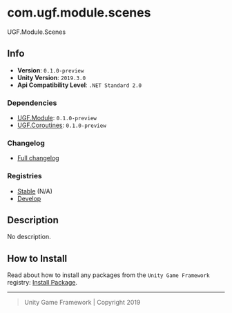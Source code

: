# com.ugf.module.scenes

UGF.Module.Scenes

## Info

- **Version**: `0.1.0-preview`
- **Unity Version**: `2019.3.0`
- **Api Compatibility Level**: `.NET Standard 2.0`

### Dependencies

- [UGF.Module](https://github.com/unity-game-framework/ugf-module): `0.1.0-preview`
- [UGF.Coroutines](https://github.com/unity-game-framework/ugf-coroutines): `0.1.0-preview`

### Changelog

- [Full changelog][1]

### Registries

- [Stable][2] (N/A)
- [Develop][3]

## Description

No description.

## How to Install

Read about how to install any packages from the `Unity Game Framework` registry: [Install Package][4].

---
> Unity Game Framework | Copyright 2019

[1]: changelog.md
[2]: https://bintray.com/unity-game-framework/stable/com.ugf.module.scenes
[3]: https://bintray.com/unity-game-framework/dev/com.ugf.module.scenes
[4]: https://github.com/unity-game-framework/ugf-documentation/wiki/Install-Package

